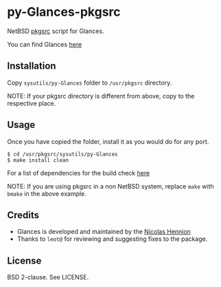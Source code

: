 py-Glances-pkgsrc
=================

NetBSD [pkgsrc][4] script for Glances.

You can find Glances [here][1]

Installation
------------

Copy `sysutils/py-Glances` folder to `/usr/pkgsrc` directory.

NOTE: If your pkgsrc directory is different from above, copy to the respective
place.

Usage
-----

Once you have copied the folder, install it as you would do for any port.

`$ cd /usr/pkgsrc/sysutils/py-Glances`<br>
`$ make install clean`

For a list of dependencies for the build check [here][2]

NOTE: If you are using pkgsrc in a non NetBSD system, replace `make` with
`bmake` in the above example.

Credits
-------

* Glances is developed and maintained by the [Nicolas Hennion][3]
* Thanks to `leot@` for reviewing and suggesting fixes to the package.

License
-------

BSD 2-clause. See LICENSE.

[1]: https://nicolargo.github.io/glances/
[2]: https://github.com/nicolargo/glances#requirements
[3]: https://sourcerer.io/nicolargo
[4]: http://pkgsrc.se/sysutils/py-Glances
